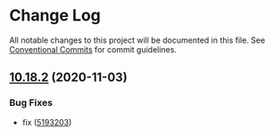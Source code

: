 # Change Log

All notable changes to this project will be documented in this file.
See [Conventional Commits](https://conventionalcommits.org) for commit guidelines.

## [10.18.2](https://github.com/andrewmtam/lerna-test/compare/v10.18.1...v10.18.2) (2020-11-03)


### Bug Fixes

* fix ([5193203](https://github.com/andrewmtam/lerna-test/commit/51932032dcb1817e865927442c174e42d3ab4e4d))
